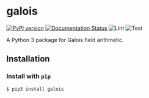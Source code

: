 # galois

[![PyPI version](https://badge.fury.io/py/galois.svg)](https://badge.fury.io/py/galois) [![Documentation Status](https://readthedocs.org/projects/galois/badge/?version=latest)](https://galois.readthedocs.io/en/latest/?badge=latest) ![Lint](https://github.com/mhostetter/galois/workflows/Lint/badge.svg?branch=master) ![Test](https://github.com/mhostetter/galois/workflows/Test/badge.svg?branch=master)

A Python 3 package for Galois field arithmetic.

## Installation

### Install with `pip`

```bash
$ pip3 install galois
```
